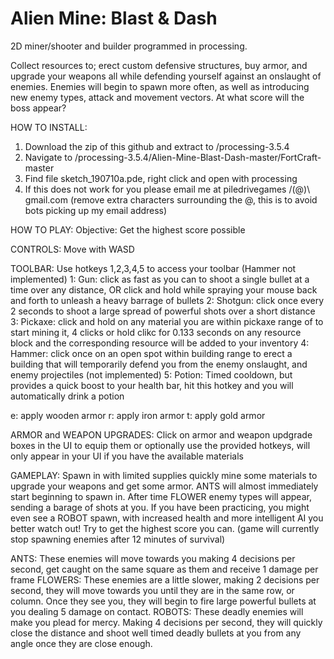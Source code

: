 # Alien Mine: Blast & Dash
2D miner/shooter and builder programmed in processing. 

Collect resources to; erect custom defensive structures, buy armor, and upgrade your weapons all while defending yourself against an onslaught of enemies. Enemies will begin to spawn more often, as well as introducing new enemy types, attack and movement vectors. At what score will the boss appear?

HOW TO INSTALL: 
1. Download the zip of this github and extract to /processing-3.5.4
2. Navigate to /processing-3.5.4/Alien-Mine-Blast-Dash-master/FortCraft-master
3. Find file sketch_190710a.pde, right click and open with processing
4. If this does not work for you please email me at piledrivegames /(@)\ gmail.com (remove extra characters surrounding the @, this is to avoid bots picking up my email address)

HOW TO PLAY:
Objective: Get the highest score possible

CONTROLS: 
Move with WASD

TOOLBAR:
Use hotkeys 1,2,3,4,5 to access your toolbar (Hammer not implemented)
1: Gun: click as fast as you can to shoot a single bullet at a time over any distance, OR click and hold while spraying your mouse back and forth to unleash a heavy barrage of bullets
2: Shotgun: click once every 2 seconds to shoot a large spread of powerful shots over a short distance
3: Pickaxe: click and hold on any material you are within pickaxe range of to start mining it, 4 clicks or hold clikc for 0.133 seconds on any resource block and the corresponding resource will be added to your inventory
4: Hammer: click once on an open spot within building range to erect a building that will temporarily defend you from the enemy onslaught, and enemy projectiles (not implemented)
5: Potion: Timed cooldown, but provides a quick boost to your health bar, hit this hotkey and you will automatically drink a potion 

e: apply wooden armor
r: apply iron armor
t: apply gold armor


ARMOR and WEAPON UPGRADES:
Click on armor and weapon updgrade boxes in the UI to equip them or optionally use the provided hotkeys, will only appear in your UI if you have the available materials


GAMEPLAY: 
Spawn in with limited supplies quickly mine some materials to upgrade your weapons and get some armor. ANTS will almost immediately start beginning to spawn in. After time FLOWER enemy types will appear, sending a barage of shots at you. If you have been practicing, you might even see a ROBOT spawn, with increased health and more intelligent AI you better watch out! Try to get the highest score you can. (game will currently stop spawning enemies after 12 minutes of survival)


ANTS: These enemies will move towards you making 4 decisions per second, get caught on the same square as them and receive 1 damage per frame
FLOWERS: These enemies are a little slower, making 2 decisions per second, they will move towards you until they are in the same row, or column. Once they see you, they will begin to fire large powerful bullets at you dealing 5 damage on contact.
ROBOTS: These deadly enemies will make you plead for mercy. Making 4 decisions per second, they will quickly close the distance and shoot well timed deadly bullets at you from any angle once they are close enough. 

